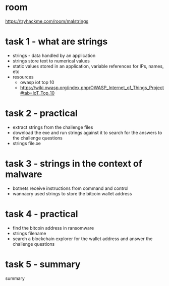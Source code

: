 # room
https://tryhackme.com/room/malstrings

# task 1 - what are strings
* strings - data handled by an application
* strings store text to numerical values
* static values stored in an application, variable references for IPs, names, etc
* resources
    * owasp iot top 10
    * https://wiki.owasp.org/index.php/OWASP_Internet_of_Things_Project#tab=IoT_Top_10

# task 2 - practical
* extract strings from the challenge files
* download the exe and run strings against it to search for the answers to the challenge questions
* strings file.xe

# task 3 - strings in the context of malware
* botnets receive instructions from command and control
* wannacry used strings to store the bitcoin wallet address

# task 4 - practical
* find the bitcoin address in ransomware
* strings filename
* search a blockchain explorer for the wallet address and answer the challenge questions

# task 5 - summary
summary
